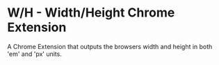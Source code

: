 # W/H - Width/Height Chrome Extension

A Chrome Extension that outputs the browsers width and height in both 'em' and 'px' units.
